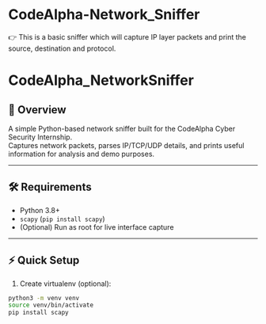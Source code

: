 # CodeAlpha-Network_Sniffer
👉 This is a basic sniffer which will capture IP layer packets and print the source, destination and protocol.

# CodeAlpha_NetworkSniffer

## 🚀 Overview
A simple Python-based network sniffer built for the CodeAlpha Cyber Security Internship.  
Captures network packets, parses IP/TCP/UDP details, and prints useful information for analysis and demo purposes.

---

## 🛠 Requirements
- Python 3.8+
- `scapy` (`pip install scapy`)
- (Optional) Run as root for live interface capture

---

## ⚡ Quick Setup
1. Create virtualenv (optional):
```bash
python3 -m venv venv
source venv/bin/activate
pip install scapy
